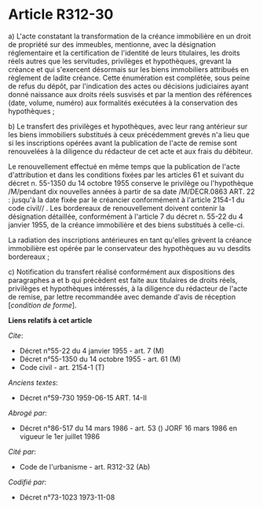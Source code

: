 # Article R312-30

a) L'acte constatant la transformation de la créance immobilière en un droit de propriété sur des immeubles, mentionne, avec
la désignation réglementaire et la certification de l'identité de leurs titulaires, les droits réels autres que les
servitudes, privilèges et hypothèques, grevant la créance et qui s'exercent désormais sur les biens immobiliers attribués en
règlement de ladite créance. Cette énumération est complétée, sous peine de refus du dépôt, par l'indication des actes ou
décisions judiciaires ayant donné naissance aux droits réels susvisés et par la mention des références (date, volume, numéro)
aux formalités exécutées à la conservation des hypothèques ;

b) Le transfert des privilèges et hypothèques, avec leur rang antérieur sur les biens immobiliers substitués à ceux
précédemment grevés n'a lieu que si les inscriptions opérées avant la publication de l'acte de remise sont renouvelées à la
diligence du rédacteur de cet acte et aux frais du débiteur.

Le renouvellement effectué en même temps que la publication de l'acte d'attribution et dans les conditions fixées par les
articles 61 et suivant du décret n. 55-1350 du 14 octobre 1955 conserve le privilège ou l'hypothèque /M/pendant dix nouvelles
années à partir de sa date /M/DECR.0863 ART. 22 : jusqu'à la date fixée par le créancier conformément à l'article 2154-1 du
code civil// . Les bordereaux de renouvellement doivent contenir la désignation détaillée, conformément à l'article 7 du
décret n. 55-22 du 4 janvier 1955, de la créance immobilière et des biens substitués à celle-ci.

La radiation des inscriptions antérieures en tant qu'elles grèvent la créance immobilière est opérée par le conservateur des
hypothèques au vu desdits bordereaux ;

c) Notification du transfert réalisé conformément aux dispositions des paragraphes a et b qui précèdent est faite aux
titulaires de droits réels, privilèges et hypothèques intéressés, à la diligence du rédacteur de l'acte de remise, par lettre
recommandée avec demande d'avis de réception [*condition de forme*].

**Liens relatifs à cet article**

_Cite_:

  - Décret n°55-22 du 4 janvier 1955 - art. 7 (M)
  - Décret n°55-1350 du 14 octobre 1955 - art. 61 (M)
  - Code civil - art. 2154-1 (T)

_Anciens textes_:

  - Décret n°59-730 1959-06-15 ART. 14-II

_Abrogé par_:

  - Décret n°86-517 du 14 mars 1986 - art. 53 () JORF 16 mars 1986 en vigueur le 1er juillet 1986

_Cité par_:

  - Code de l'urbanisme - art. R312-32 (Ab)

_Codifié par_:

  - Décret n°73-1023 1973-11-08

